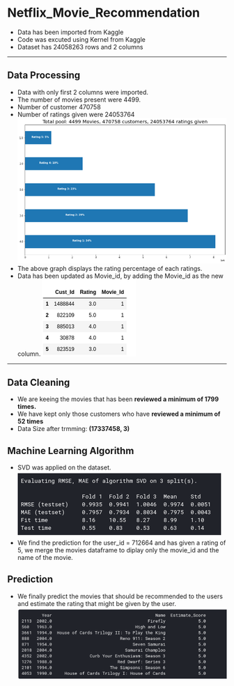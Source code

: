 # Netflix_Movie_Recommendation

- Data has been imported from Kaggle
- Code was excuted using Kernel from Kaggle
- Dataset has 24058263 rows and  2 columns
---
## Data Processing
- Data with only first 2 columns were imported.
- The number of movies present were 4499.
- Number of customer 470758
- Number of ratings given were 24053764
![](https://github.com/Lokeshrathi/Netflix_movie_recommendation/blob/master/Image/rating.png)
- The above graph displays the rating percentage of each ratings.
- Data has been updated as Movie_id, by adding the Movie_id as the new column.
![](Image/Screenshot%20from%202020-06-19%2018-17-48.png)
---
## Data Cleaning
- We are keeing the movies that has been **reviewed a minimum of 1799 times.**
- We have kept only those customers who have **reviewed a minimum of 52 times**
- Data Size after trmming: **(17337458, 3)**

## Machine Learning Algorithm
- SVD was applied on the dataset.
![](Image/Screenshot%20from%202020-06-19%2018-26-38.png)
- We find the prediction for the user_id = 712664 and has given a rating of 5, we merge the movies dataframe to diplay only the movie_id and the name of the movie.

## Prediction
- We finally predict the movies that should be recommended to the users and estimate the rating that might be given by the user.
![](Image/Screenshot%20from%202020-06-19%2018-32-01.png)



